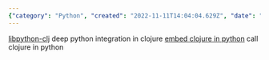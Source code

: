 ```yaml
---
{"category": "Python", "created": "2022-11-11T14:04:04.629Z", "date": "2022-11-11 14:04:04", "description": "This article explores the integration between Python and Clojure using the libpython-clj library. The author explains how to call Python functions from Clojure or embed Clojure code within Python, making it easier to leverage the strengths of both languages in a single project.", "modified": "2022-11-11T14:09:39.770Z", "tags": ["Python", "Clojure", "libpython-clj", "Integration", "Programming Languages", "Software Development", "Embedding"], "title": "Call python in clojure, clojure-python bridge"}
---
```

[libpython-clj](https://github.com/clj-python/libpython-clj) deep python integration in clojure
[embed clojure in python](https://clj-python.github.io/libpython-clj/embedded.html) call clojure in python
